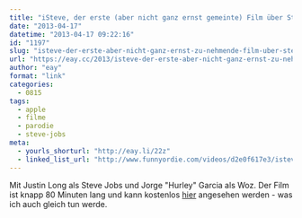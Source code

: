 ```yaml
---
title: "iSteve, der erste (aber nicht ganz ernst gemeinte) Film über Steve Jobs' Leben"
date: "2013-04-17"
datetime: "2013-04-17 09:22:16"
id: "1197"
slug: "isteve-der-erste-aber-nicht-ganz-ernst-zu-nehmende-film-uber-steve-jobs-leben"
url: "https://eay.cc/2013/isteve-der-erste-aber-nicht-ganz-ernst-zu-nehmende-film-uber-steve-jobs-leben/"
author: "eay"
format: "link"
categories:
  - 0815
tags:
  - apple
  - filme
  - parodie
  - steve-jobs
meta:
  - yourls_shorturl: "http://eay.li/22z"
  - linked_list_url: "http://www.funnyordie.com/videos/d2e0f617e3/isteve"
---
```


Mit Justin Long als Steve Jobs und Jorge "Hurley" Garcia als Woz. Der Film ist knapp 80 Minuten lang und kann kostenlos [hier](http://eay.li/1uu) angesehen werden - was ich auch gleich tun werde.
